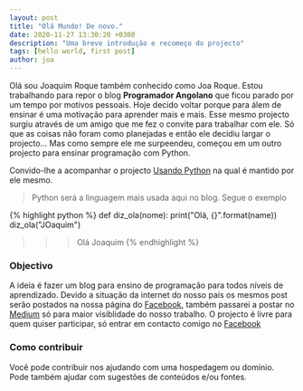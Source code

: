 ```yaml
---
layout: post
title: "Olá Mundo! De novo."
date: 2020-11-27 13:30:20 +0300
description: "Uma breve introdução e recomeço do projecto"
tags: [hello world, first post]
author: joa
---
```


Olá sou Joaquim Roque também conhecido como Joa Roque.
Estou trabalhando para repor o blog **Programador Angolano** que ficou parado por um tempo por motivos pessoais. Hoje decido voltar porque para álem de ensinar é uma motivação para aprender mais e mais. 
Esse mesmo projecto surgiu através de um amigo que me fez o convite para trabalhar com ele. Só que as coisas não foram como planejadas e então ele decidiu largar o projecto... Mas como sempre ele me surpeendeu, começou em um outro projecto para ensinar programação com Python. 

Convido-lhe a acompanhar o projecto [Usando Python][usando-python] na qual é mantido por ele mesmo.

> Python será a linguagem mais usada aqui no blog. Segue o exemplo

{% highlight python %}
def diz_ola(nome):
    print("Olá, {}".format(name))
diz_ola("JOaquim")
>>> Olá Joaquim
{% endhighlight %}

### Objectivo 
A ideia é fazer um blog para ensino de programação para todos níveis de aprendizado. Devido a situação da internet do nosso país os mesmos post serão postados na nossa página do [Facebook][facebook-page], também passarei a postar no [Medium][medium] só para maior visiblidade do nosso trabalho.
O projecto é livre para quem quiser participar, só entrar em contacto comigo no [Facebook][facebook-me]

### Como contribuir
Você pode contribuir nos ajudando com uma hospedagem ou domínio. Pode também ajudar com sugestões de conteúdos e/ou fontes.


[usando-python]: https://usandopy.blogspot.com
[facebook-page]: https://www.facebook.com/programadorangolano
[facebook-me]: https://www.facebook.com/100025057463273
[medium]: https://medium.com/joaquimroque
